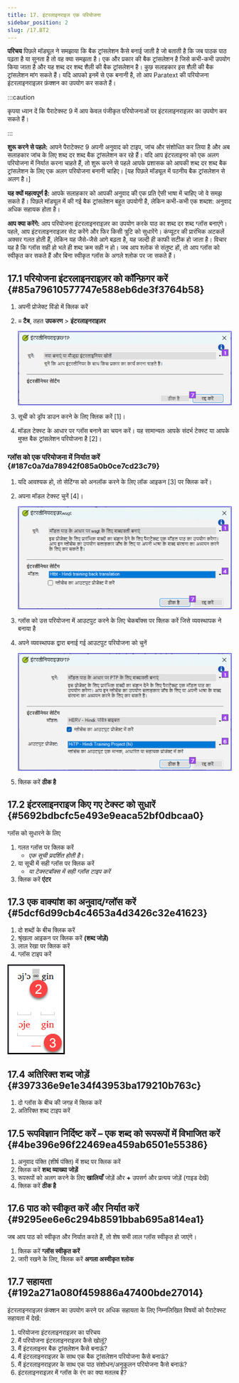 ```yaml
---
title: 17. इंटरलाइनराइज एक परियोजना
sidebar_position: 2
slug: /17.BT2
---
```


**परिचय**  पिछले मॉड्यूल ने समझाया कि बैक ट्रांसलेशन कैसे बनाई जाती है जो बताती है कि जब पाठक पाठ पढ़ता है या सुनता है तो वह क्या समझता है। एक और प्रकार की बैक ट्रांसलेशन है जिसे कभी-कभी उपयोग किया जाता है और यह शब्द दर शब्द शैली की बैक ट्रांसलेशन है। कुछ सलाहकार इस शैली की बैक ट्रांसलेशन मांग सकते हैं। यदि आपको इनमें से एक बनानी है, तो आप Paratext की परियोजना इंटरलाइनराइज़र फ़ंक्शन का उपयोग कर सकते हैं।

:::caution

कृपया ध्यान दें कि पैराटेक्स्ट 9 में आप केवल पंजीकृत परियोजनाओं पर इंटरलाइनराइज़र का उपयोग कर सकते हैं।

:::

**शुरू करने से पहले:** आपने पैराटेक्स्ट 9 अपनी अनुवाद को टाइप, जांच और संशोधित कर लिया है और अब सलाहकार जांच के लिए शब्द दर शब्द बैक ट्रांसलेशन कर रहे हैं। यदि आप इंटरलाइनर को एक अलग परियोजना में निर्यात करना चाहते हैं, तो शुरू करने से पहले आपके प्रशासक को आपकी शब्द दर शब्द बैक ट्रांसलेशन के लिए एक अलग परियोजना बनानी चाहिए। [यह पिछले मॉड्यूल में पठनीय बैक ट्रांसलेशन से अलग है।]

**यह क्यों महत्वपूर्ण है:** आपके सलाहकार को आपकी अनुवाद की एक प्रति ऐसी भाषा में चाहिए जो वे समझ सकते हैं। पिछले मॉड्यूल में की गई बैक ट्रांसलेशन बहुत उपयोगी है, लेकिन कभी-कभी एक शब्दश: अनुवाद अधिक सहायक होता है।

**आप क्या करेंगे:** आप परियोजना इंटरलाइनराइज़र का उपयोग करके पाठ का शब्द दर शब्द ग्लॉस बनाएंगे। पहले, आप इंटरलाइनराइज़र सेट करेंगे और फिर किसी त्रुटि को सुधारेंगे। कंप्यूटर की प्रारंभिक अटकलें अक्सर गलत होती हैं, लेकिन यह जैसे-जैसे आगे बढ़ता है, यह जल्दी ही काफी सटीक हो जाता है। विचार यह है कि ग्लॉस सही हो भले ही शब्द क्रम सही न हो। जब आप श्लोक से संतुष्ट हों, तो आप ग्लॉस को स्वीकृत कर सकते हैं और बिना स्वीकृत ग्लॉस के अगले श्लोक पर जा सकते हैं।

## 17.1 परियोजना इंटरलाइनराइज़र को कॉन्फ़िगर करें {#85a79610577747e588eb6de3f3764b58}

1. अपनी प्रोजेक्ट विंडो में क्लिक करें

2. **≡ टैब**, तहत **उपकरण** > **इंटरलाइनराइज़र**

    ![](./1905854111.png)

3. सूची को ड्रॉप डाउन करने के लिए क्लिक करें [1]।

4. मॉडल टेक्स्ट के आधार पर ग्लॉस बनाने का चयन करें। यह सामान्यतः आपके संदर्भ टेक्स्ट या आपके मुफ्त बैक ट्रांसलेशन परियोजना है [2]।

### ग्लॉस को एक परियोजना में निर्यात करें {#187c0a7da78942f085a0b0ce7cd23c79}

1. यदि आवश्यक हो, तो सेटिंग्स को अनलॉक करने के लिए लॉक आइकन [3] पर क्लिक करें।

2. अपना मॉडल टेक्स्ट चुनें [4]।

    ![](./1443407551.png)

3. ग्लॉस को उस परियोजना में आउटपुट करने के लिए चेकबॉक्स पर क्लिक करें जिसे व्यवस्थापक ने बनाया है

4. अपने व्यवस्थापक द्वारा बनाई गई आउटपुट परियोजना को चुनें

    ![](./310119566.png)

5. क्लिक करें **ठीक है**

## 17.2 इंटरलाइनराइज किए गए टेक्स्ट को सुधारें {#5692bdbcfc5e493e9eaca52bf0dbcaa0}

ग्लॉस को सुधारने के लिए

1. गलत ग्लॉस पर क्लिक करें
    - _एक सूची प्रदर्शित होती है_।
2. या सूची में सही ग्लॉस पर क्लिक करें
    - _या टेक्स्टबॉक्स में सही ग्लॉस टाइप करें_
3. क्लिक करें **एंटर**

## 17.3 एक वाक्यांश का अनुवाद/ग्लॉस करें {#5dcf6d99cb4c4653a4d3426c32e41623}

<div class='notion-row'>
<div class='notion-column' style={{width: 'calc((100% - (min(32px, 4vw) * 1)) * 0.5)'}}>

1. दो शब्दों के बीच क्लिक करें
2. श्रृंखला आइकन पर क्लिक करें **(शब्द जोड़ें)**
3. लाल रेखा पर क्लिक करें
4. ग्लॉस टाइप करें

</div><div className='notion-spacer'></div>

<div class='notion-column' style={{width: 'calc((100% - (min(32px, 4vw) * 1)) * 0.5)'}}>

![](./576503207.png)

</div><div className='notion-spacer'></div>
</div>

## 17.4 अतिरिक्त शब्द जोड़ें {#397336e9e1e34f43953ba179210b763c}

1. दो ग्लॉस के बीच की जगह में क्लिक करें
2. अतिरिक्त शब्द टाइप करें

## 17.5 रूपविज्ञान निर्दिष्ट करें – एक शब्द को रूपरूपों में विभाजित करें {#4be396e96f22469ea459ab6501e55386}

1. अनुवाद पंक्ति (शीर्ष पंक्ति) में शब्द पर क्लिक करें
2. क्लिक करें **शब्द व्याख्या जोड़ें**
3. रूपरूपों को अलग करने के लिए **खालियाँ** जोड़ें और **+** उपसर्ग और प्रत्यय जोड़ें (गाइड देखें)
4. क्लिक करें **ठीक है**

## 17.6 पाठ को स्वीकृत करें और निर्यात करें {#9295ee6e6c294b8591bbab695a814ea1}

जब आप पाठ को स्वीकृत और निर्यात करते हैं, तो शेष सभी लाल ग्लॉस स्वीकृत हो जाएंगे।

1. क्लिक करें **ग्लॉस स्वीकृत करें**
2. जारी रखने के लिए, क्लिक करें **अगला अस्वीकृत श्लोक**

## 17.7 सहायता {#192a271a080f459886a47400bde27014}

इंटरलाइनराइज़र फ़ंक्शन का उपयोग करने पर अधिक सहायता के लिए निम्नलिखित विषयों को पैराटेक्स्ट सहायता में देखें:

1. परियोजना इंटरलाइनराइज़र का परिचय
2. मैं परियोजना इंटरलाइनराइज़र कैसे खोलूं?
3. मैं इंटरलाइनर बैक ट्रांसलेशन कैसे बनाऊं?
4. मैं इंटरलाइनराइज़र के साथ एक बैक ट्रांसलेशन परियोजना कैसे बनाऊं?
5. मैं इंटरलाइनराइज़र के साथ एक पाठ संशोधन/अनुकूलन परियोजना कैसे बनाऊं?
6. इंटरलाइनराइज़र में ग्लॉस के रंग का क्या मतलब है?
